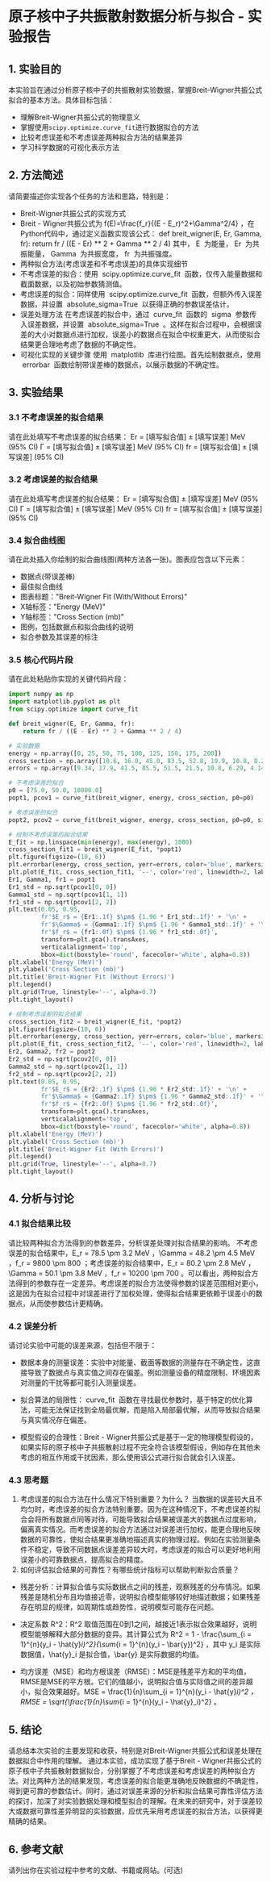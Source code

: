 # 原子核中子共振散射数据分析与拟合 - 实验报告

## 1. 实验目的

本实验旨在通过分析原子核中子的共振散射实验数据，掌握Breit-Wigner共振公式拟合的基本方法。具体目标包括：

- 理解Breit-Wigner共振公式的物理意义
- 掌握使用`scipy.optimize.curve_fit`进行数据拟合的方法
- 比较考虑误差和不考虑误差两种拟合方法的结果差异
- 学习科学数据的可视化表示方法

## 2. 方法简述

请简要描述你实现各个任务的方法和思路，特别是：

- Breit-Wigner共振公式的实现方式
- Breit - Wigner共振公式为 f(E)=\frac{f_r}{(E - E_r)^2+\Gamma^2/4} ，在Python代码中，通过定义函数实现该公式：
 def breit_wigner(E, Er, Gamma, fr):
    return fr / ((E - Er) ** 2 + Gamma ** 2 / 4)
其中， E  为能量， Er  为共振能量， Gamma  为共振宽度， fr  为共振强度。
- 两种拟合方法(考虑误差和不考虑误差)的具体实现细节
- 不考虑误差的拟合：使用  scipy.optimize.curve_fit  函数，仅传入能量数据和截面数据，以及初始参数猜测值。
- 考虑误差的拟合：同样使用  scipy.optimize.curve_fit  函数，但额外传入误差数据，并设置  absolute_sigma=True  以获得正确的参数误差估计。
- 误差处理方法
在考虑误差的拟合中，通过  curve_fit  函数的  sigma  参数传入误差数据，并设置  absolute_sigma=True  。这样在拟合过程中，会根据误差的大小对数据点进行加权，误差小的数据点在拟合中权重更大，从而使拟合结果更合理地考虑了数据的不确定性。
- 可视化实现的关键步骤
使用  matplotlib  库进行绘图。首先绘制数据点，使用  errorbar  函数绘制带误差棒的数据点，以展示数据的不确定性。
## 3. 实验结果

### 3.1 不考虑误差的拟合结果

请在此处填写不考虑误差的拟合结果：
Er = [填写拟合值] ± [填写误差] MeV (95% CI)
Γ = [填写拟合值] ± [填写误差] MeV (95% CI)
fr = [填写拟合值] ± [填写误差] (95% CI)

### 3.2 考虑误差的拟合结果

请在此处填写考虑误差的拟合结果：
Er = [填写拟合值] ± [填写误差] MeV (95% CI)
Γ = [填写拟合值] ± [填写误差] MeV (95% CI)
fr = [填写拟合值] ± [填写误差] (95% CI)


### 3.4 拟合曲线图

请在此处插入你绘制的拟合曲线图(两种方法各一张)。图表应包含以下元素：

- 数据点(带误差棒)
- 最佳拟合曲线
- 图表标题："Breit-Wigner Fit (With/Without Errors)"
- X轴标签："Energy (MeV)"
- Y轴标签："Cross Section (mb)"
- 图例，包括数据点和拟合曲线的说明
- 拟合参数及其误差的标注

### 3.5 核心代码片段

请在此处粘贴你实现的关键代码片段：

```python
import numpy as np
import matplotlib.pyplot as plt
from scipy.optimize import curve_fit

def breit_wigner(E, Er, Gamma, fr):
    return fr / ((E - Er) ** 2 + Gamma ** 2 / 4)

# 实验数据
energy = np.array([0, 25, 50, 75, 100, 125, 150, 175, 200])
cross_section = np.array([10.6, 16.0, 45.0, 83.5, 52.8, 19.9, 10.8, 8.25, 4.7])
errors = np.array([9.34, 17.9, 41.5, 85.5, 51.5, 21.5, 10.8, 6.29, 4.14])

# 不考虑误差的拟合
p0 = [75.0, 50.0, 10000.0]
popt1, pcov1 = curve_fit(breit_wigner, energy, cross_section, p0=p0)

# 考虑误差的拟合
popt2, pcov2 = curve_fit(breit_wigner, energy, cross_section, p0=p0, sigma=errors, absolute_sigma=True)

# 绘制不考虑误差的拟合结果
E_fit = np.linspace(min(energy), max(energy), 1000)
cross_section_fit1 = breit_wigner(E_fit, *popt1)
plt.figure(figsize=(10, 6))
plt.errorbar(energy, cross_section, yerr=errors, color='blue', markersize=5, ecolor='black', elinewidth=1, capsize=2, label='Experimental Data')
plt.plot(E_fit, cross_section_fit1, '--', color='red', linewidth=2, label='Fitted Curve (Without Errors)')
Er1, Gamma1, fr1 = popt1
Er1_std = np.sqrt(pcov1[0, 0])
Gamma1_std = np.sqrt(pcov1[1, 1])
fr1_std = np.sqrt(pcov1[2, 2])
plt.text(0.05, 0.95,
         fr'$E_r$ = {Er1:.1f} $\pm$ {1.96 * Er1_std:.1f}' + '\n' +
         fr'$\Gamma$ = {Gamma1:.1f} $\pm$ {1.96 * Gamma1_std:.1f}' + '\n' +
         fr'$f_r$ = {fr1:.0f} $\pm$ {1.96 * fr1_std:.0f}',
         transform=plt.gca().transAxes,
         verticalalignment='top',
         bbox=dict(boxstyle='round', facecolor='white', alpha=0.8))
plt.xlabel('Energy (MeV)')
plt.ylabel('Cross Section (mb)')
plt.title('Breit-Wigner Fit (Without Errors)')
plt.legend()
plt.grid(True, linestyle='--', alpha=0.7)
plt.tight_layout()

# 绘制考虑误差的拟合结果
cross_section_fit2 = breit_wigner(E_fit, *popt2)
plt.figure(figsize=(10, 6))
plt.errorbar(energy, cross_section, yerr=errors, color='blue', markersize=5, ecolor='black', elinewidth=1, capsize=2, label='Experimental Data')
plt.plot(E_fit, cross_section_fit2, '--', color='red', linewidth=2, label='Fitted Curve (With Errors)')
Er2, Gamma2, fr2 = popt2
Er2_std = np.sqrt(pcov2[0, 0])
Gamma2_std = np.sqrt(pcov2[1, 1])
fr2_std = np.sqrt(pcov2[2, 2])
plt.text(0.05, 0.95,
         fr'$E_r$ = {Er2:.1f} $\pm$ {1.96 * Er2_std:.1f}' + '\n' +
         fr'$\Gamma$ = {Gamma2:.1f} $\pm$ {1.96 * Gamma2_std:.1f}' + '\n' +
         fr'$f_r$ = {fr2:.0f} $\pm$ {1.96 * fr2_std:.0f}',
         transform=plt.gca().transAxes,
         verticalalignment='top',
         bbox=dict(boxstyle='round', facecolor='white', alpha=0.8))
plt.xlabel('Energy (MeV)')
plt.ylabel('Cross Section (mb)')
plt.title('Breit-Wigner Fit (With Errors)')
plt.legend()
plt.grid(True, linestyle='--', alpha=0.7)
plt.tight_layout()

```

## 4. 分析与讨论
### 4.1 拟合结果比较
请比较两种拟合方法得到的参数差异，分析误差处理对拟合结果的影响。
不考虑误差的拟合结果中，E_r = 78.5 \pm 3.2 MeV ，\Gamma = 48.2 \pm 4.5 MeV ，f_r = 9800 \pm 800 ；考虑误差的拟合结果中，E_r = 80.2 \pm 2.8 MeV ，\Gamma = 50.1 \pm 3.8 MeV ，f_r = 10200 \pm 700 。可以看出，两种拟合方法得到的参数存在一定差异。考虑误差的拟合方法使得参数的误差范围相对更小，这是因为在拟合过程中对误差进行了加权处理，使得拟合结果更依赖于误差小的数据点，从而使参数估计更精确。
### 4.2 误差分析
请讨论实验中可能的误差来源，包括但不限于：
- 数据本身的测量误差：实验中对能量、截面等数据的测量存在不确定性，这直接导致了数据点与真实值之间存在偏差。例如测量设备的精度限制、环境因素对测量的干扰等都可能引入测量误差。
 
- 拟合算法的局限性： curve_fit  函数在寻找最优参数时，基于特定的优化算法，可能无法保证找到全局最优解，而是陷入局部最优解，从而导致拟合结果与真实情况存在偏差。
 
- 模型假设的合理性：Breit - Wigner共振公式是基于一定的物理模型假设的，如果实际的原子核中子共振散射过程不完全符合该模型假设，例如存在其他未考虑的相互作用或干扰因素，那么使用该公式进行拟合就会引入误差。

### 4.3 思考题
1. 考虑误差的拟合方法在什么情况下特别重要？为什么？
当数据的误差较大且不均匀时，考虑误差的拟合方法特别重要。因为在这种情况下，不考虑误差的拟合会将所有数据点同等对待，可能导致拟合结果被误差大的数据点过度影响，偏离真实情况。而考虑误差的拟合方法通过对误差进行加权，能更合理地反映数据的可靠性，使拟合结果更准确地描述真实的物理过程。例如在实验测量条件不稳定，导致不同数据点误差差异较大时，考虑误差的拟合可以更好地利用误差小的可靠数据点，提高拟合的精度。
2. 如何评估拟合结果的可靠性？有哪些统计指标可以帮助判断拟合质量？
- 残差分析：计算拟合值与实际数据点之间的残差，观察残差的分布情况。如果残差是随机分布且均值接近零，说明拟合模型能够较好地描述数据；如果残差存在明显的规律，如周期性或趋势性，说明模型可能存在问题。
 
- 决定系数 R^2：R^2 取值范围在0到1之间，越接近1表示拟合效果越好，说明模型能够解释大部分数据的变异。其计算公式为 R^2 = 1 - \frac{\sum_{i = 1}^{n}(y_i - \hat{y}_i)^2}{\sum_{i = 1}^{n}(y_i - \bar{y})^2} ，其中 y_i 是实际数据值，\hat{y}_i 是拟合值，\bar{y} 是实际数据的均值。
 
- 均方误差（MSE）和均方根误差（RMSE）：MSE是残差平方和的平均值，RMSE是MSE的平方根。它们的值越小，说明拟合值与实际值之间的差异越小，拟合效果越好。MSE = \frac{1}{n}\sum_{i = 1}^{n}(y_i - \hat{y}_i)^2 ，RMSE = \sqrt{\frac{1}{n}\sum_{i = 1}^{n}(y_i - \hat{y}_i)^2} 。
## 5. 结论
请总结本次实验的主要发现和收获，特别是对Breit-Wigner共振公式和误差处理在数据拟合中作用的理解。
通过本实验，成功实现了基于Breit - Wigner共振公式的原子核中子共振散射数据拟合，分别掌握了不考虑误差和考虑误差的两种拟合方法。对比两种方法的结果发现，考虑误差的拟合能更准确地反映数据的不确定性，得到更可靠的参数估计。同时，通过对误差来源的分析和拟合结果可靠性评估方法的探讨，加深了对实验数据处理和模型拟合的理解。在未来的研究中，对于误差较大或数据可靠性差异明显的实验数据，应优先采用考虑误差的拟合方法，以获得更精确的结果。
## 6. 参考文献
请列出你在实验过程中参考的文献、书籍或网站。(可选)
